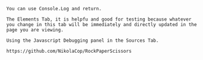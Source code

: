 <!-- What are the main ways to write information to the console? Why/when should you use each style. -->
    You can use Console.Log and return.
    
<!-- 
Which tab allows you to see the breakdown of HTML/CSS and how can this tab be useful when debugging HTML? -->
    The Elements Tab, it is helpfu and good for testing because whatever you change in this tab will be immediately and directly updated in the page you are viewing.

<!-- Outside of writing everything to the console, what is a better way to debug your code? -->
    Using the Javascript Debugging panel in the Sources Tab.

    https://github.com/NikolaCop/RockPaperScissors